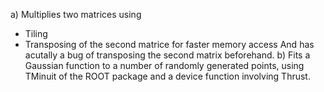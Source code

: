 a) Multiplies two matrices using
   * Tiling
   * Transposing of the second matrice for faster memory access
   And has acutally a bug of transposing the second matrix beforehand.
b) Fits a Gaussian function to a number of randomly generated points, using
TMinuit of the ROOT package and a device function involving Thrust.
